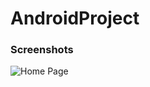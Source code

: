 # AndroidProject

### Screenshots

![Home Page](https://drive.google.com/file/d/151ZZVHue9slCbPkFm9kLUXCzzPbwU6UY/view?usp=sharing)
